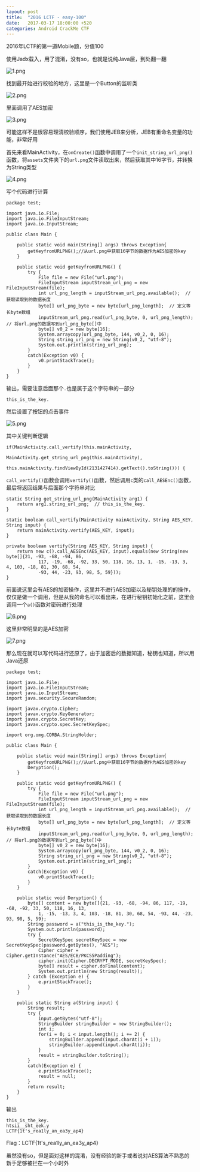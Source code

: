 ```yaml
---
layout: post
title:  "2016 LCTF - easy-100"
date:   2017-03-17 18:00:00 +520
categories: Android CrackMe CTF 
---
```


2016年LCTF的第一道Mobile题，分值100

使用Jadx载入，用了混淆，没有so，也就是说纯Java层，到处翻一翻

![1.png](/assets/resources/0DC18FAABEBD19FE26B1707E7C7E024F.png)

找到最开始进行校验的地方，这里是一个Button的监听类

![2.png](/assets/resources/46A46CA03C37DF467E0473F06CEF520B.png)

里面调用了AES加密

![3.png](/assets/resources/09BDE6C1205208E51BD2EB8E8051710F.png)

可能这样不是很容易理清校验顺序，我们使用JEB来分析，JEB有重命名变量的功能，非常好用

首先来看MainActivity，在`onCreate()`函数中调用了一个`init_string_url_png()`函数，将`assets`文件夹下的`url.png`文件读取出来，然后获取其中16字节，并转换为String类型

![4.png](/assets/resources/E7B440903AAFD04D5ABA024FCE9B9161.png)

写个代码进行计算
```
package test;

import java.io.File;
import java.io.FileInputStream;
import java.io.InputStream;

public class Main {
	
	public static void main(String[] args) throws Exception{
		getKeyfromURLPNG();//从url.png中获取16字节的数据作为AES加密的key
	}
	
	public static void getKeyfromURLPNG() {
		try {
            File file = new File("url.png");
            FileInputStream inputStream_url_png = new FileInputStream(file);
            int url_png_length = inputStream_url_png.available();  // 获取读取到的数据长度
            byte[] url_png_byte = new byte[url_png_length];  // 定义等长byte数组
            inputStream_url_png.read(url_png_byte, 0, url_png_length);  // 将url.png的数据写到url_png_byte[]中
            byte[] v0_2 = new byte[16];
            System.arraycopy(url_png_byte, 144, v0_2, 0, 16);
            String string_url_png = new String(v0_2, "utf-8");
            System.out.println(string_url_png);
        }
        catch(Exception v0) {
            v0.printStackTrace();
        }
	}
}
```

输出，需要注意后面那个`.`也是属于这个字符串的一部分
```
this_is_the_key.
```

然后设置了按钮的点击事件

![5.png](/assets/resources/E0504C81E9DD26CFB0FBCE21945F10E0.png)

其中关键判断逻辑
```
if(MainActivity.call_vertify(this.mainActivity, 
							MainActivity.get_string_url_png(this.mainActivity), 
							this.mainActivity.findViewById(2131427414).getText().toString())) {
```

`call_vertify()`函数会调用`vertify()`函数，然后调用`c`类的`call_AESEnc()`函数，最后将返回结果与后面那个字符串对比
```
static String get_string_url_png(MainActivity arg1) {
    return arg1.string_url_png;  // this_is_the_key.
}

static boolean call_vertify(MainActivity mainActivity, String AES_KEY, String input) {
    return mainActivity.vertify(AES_KEY, input);
}

private boolean vertify(String AES_KEY, String input) {
    return new c().call_AESEnc(AES_KEY, input).equals(new String(new byte[]{21, -93, -68, -94, 86, 
            117, -19, -68, -92, 33, 50, 118, 16, 13, 1, -15, -13, 3, 4, 103, -18, 81, 30, 68, 54, 
            -93, 44, -23, 93, 98, 5, 59}));
}
```

前面说这里会有AES的加密操作，这里并不进行AES加密以及秘钥处理的的操作，仅仅是做一个调用，但是从我的命名可以看出来，在进行秘钥初始化之前，这里会调用一个`a()`函数对密码进行处理

![6.png](/assets/resources/53E8AB675F1B779B7385AF5F325690A3.png)

这里非常明显的是AES加密

![7.png](/assets/resources/6E168ABE7A1E84FB8E26FEADB0073A18.png)

那么现在就可以写代码进行还原了，由于加密后的数据知道，秘钥也知道，所以用Java还原
```
package test;

import java.io.File;
import java.io.FileInputStream;
import java.io.InputStream;
import java.security.SecureRandom;

import javax.crypto.Cipher;
import javax.crypto.KeyGenerator;
import javax.crypto.SecretKey;
import javax.crypto.spec.SecretKeySpec;

import org.omg.CORBA.StringHolder;

public class Main {
	
	public static void main(String[] args) throws Exception{
		getKeyfromURLPNG();//从url.png中获取16字节的数据作为AES加密的key
		Deryption();
	}
	
	public static void getKeyfromURLPNG() {
		try {
            File file = new File("url.png");
            FileInputStream inputStream_url_png = new FileInputStream(file);
            int url_png_length = inputStream_url_png.available();  // 获取读取到的数据长度
            byte[] url_png_byte = new byte[url_png_length];  // 定义等长byte数组
            inputStream_url_png.read(url_png_byte, 0, url_png_length);  // 将url.png的数据写到url_png_byte[]中
            byte[] v0_2 = new byte[16];
            System.arraycopy(url_png_byte, 144, v0_2, 0, 16);
            String string_url_png = new String(v0_2, "utf-8");
            System.out.println(string_url_png);
        }
        catch(Exception v0) {
            v0.printStackTrace();
        }
	}
	
	public static void Deryption() {
		byte[] content = new byte[]{21, -93, -68, -94, 86, 117, -19, -68, -92, 33, 50, 118, 16, 13, 
			1, -15, -13, 3, 4, 103, -18, 81, 30, 68, 54, -93, 44, -23, 93, 98, 5, 59};
		String password = a("this_is_the_key.");
		System.out.println(password);
		try {  
            SecretKeySpec secretKeySpec = new SecretKeySpec(password.getBytes(), "AES");
            Cipher cipher = Cipher.getInstance("AES/ECB/PKCS5Padding");
            cipher.init(Cipher.DECRYPT_MODE, secretKeySpec);
            byte[] result = cipher.doFinal(content);
            System.out.println(new String(result));
		} catch (Exception e) {  
			e.printStackTrace();  
		}  
	}	
	
	public static String a(String input) {
        String result;
        try {
            input.getBytes("utf-8");
            StringBuilder stringBuilder = new StringBuilder();
            int i;
            for(i = 0; i < input.length(); i += 2) {
                stringBuilder.append(input.charAt(i + 1));
                stringBuilder.append(input.charAt(i));
            }
            result = stringBuilder.toString();
        }
        catch(Exception e) {
            e.printStackTrace();
            result = null;
        }
        return result;
    }
}
```

输出
```
this_is_the_key.
htsii__sht_eek.y
LCTF{1t's_rea1ly_an_ea3y_ap4}
```

Flag：LCTF{1t's_rea1ly_an_ea3y_ap4}

虽然没有so，但是面对这样的混淆，没有经验的新手或者说对AES算法不熟悉的新手足够被拦在一个小时外